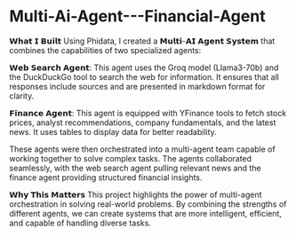 # Multi-Ai-Agent---Financial-Agent

𝗪𝗵𝗮𝘁 𝗜 𝗕𝘂𝗶𝗹𝘁
Using Phidata, I created a 𝗠𝘂𝗹𝘁𝗶-𝗔𝗜 𝗔𝗴𝗲𝗻𝘁 𝗦𝘆𝘀𝘁𝗲𝗺 that combines the capabilities of two specialized agents:

𝗪𝗲𝗯 𝗦𝗲𝗮𝗿𝗰𝗵 𝗔𝗴𝗲𝗻𝘁: This agent uses the Groq model (Llama3-70b) and the DuckDuckGo tool to search the web for information. It ensures that all responses include sources and are presented in markdown format for clarity.

𝗙𝗶𝗻𝗮𝗻𝗰𝗲 𝗔𝗴𝗲𝗻𝘁: This agent is equipped with YFinance tools to fetch stock prices, analyst recommendations, company fundamentals, and the latest news. It uses tables to display data for better readability.

These agents were then orchestrated into a multi-agent team capable of working together to solve complex tasks. The agents collaborated seamlessly, with the web search agent pulling relevant news and the finance agent providing structured financial insights.

𝗪𝗵𝘆 𝗧𝗵𝗶𝘀 𝗠𝗮𝘁𝘁𝗲𝗿𝘀
This project highlights the power of multi-agent orchestration in solving real-world problems. By combining the strengths of different agents, we can create systems that are more intelligent, efficient, and capable of handling diverse tasks. 
